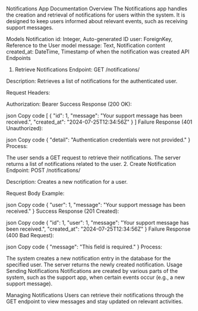 Notifications App Documentation
Overview
The Notifications app handles the creation and retrieval of notifications for users within the system. It is designed to keep users informed about relevant events, such as receiving support messages.

Models
Notification
id: Integer, Auto-generated ID
user: ForeignKey, Reference to the User model
message: Text, Notification content
created_at: DateTime, Timestamp of when the notification was created
API Endpoints
1. Retrieve Notifications
Endpoint: GET /notifications/

Description: Retrieves a list of notifications for the authenticated user.

Request Headers:

Authorization: Bearer <token>
Success Response (200 OK):

json
Copy code
[
    {
        "id": 1,
        "message": "Your support message has been received.",
        "created_at": "2024-07-25T12:34:56Z"
    }
]
Failure Response (401 Unauthorized):

json
Copy code
{
    "detail": "Authentication credentials were not provided."
}
Process:

The user sends a GET request to retrieve their notifications.
The server returns a list of notifications related to the user.
2. Create Notification
Endpoint: POST /notifications/

Description: Creates a new notification for a user.

Request Body Example:

json
Copy code
{
    "user": 1,
    "message": "Your support message has been received."
}
Success Response (201 Created):

json
Copy code
{
    "id": 1,
    "user": 1,
    "message": "Your support message has been received.",
    "created_at": "2024-07-25T12:34:56Z"
}
Failure Response (400 Bad Request):

json
Copy code
{
    "message": "This field is required."
}
Process:

The system creates a new notification entry in the database for the specified user.
The server returns the newly created notification.
Usage
Sending Notifications
Notifications are created by various parts of the system, such as the support app, when certain events occur (e.g., a new support message).

Managing Notifications
Users can retrieve their notifications through the GET endpoint to view messages and stay updated on relevant activities.